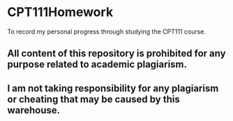 # CPT111Homework
To record my personal progress through studying the CPT111 course.
## All content of this repository is prohibited for any purpose related to academic plagiarism.
## I am not taking responsibility for any plagiarism or cheating that may be caused by this warehouse.
